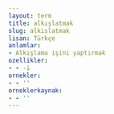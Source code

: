```yaml
---
layout: term
title: alkışlatmak
slug: alkislatmak
lisan: Türkçe
anlamlar:
- Alkışlama işini yaptırmak
ozellikler:
- - -i
ornekler:
- - ''
orneklerkaynak:
- - ''
---
```

